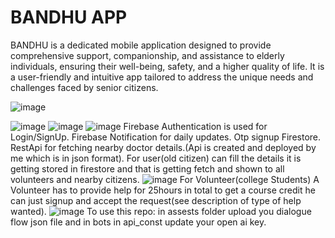 # BANDHU APP
BANDHU is a dedicated mobile application designed to provide comprehensive support, companionship, and assistance to elderly individuals, ensuring their well-being, safety, and a higher quality of life. It is a user-friendly and intuitive app tailored to address the unique needs and challenges faced by senior citizens.

![image](https://github.com/dhairya703/bandhu_app/assets/118664817/f03f440f-8601-4fd0-9f52-4aab813f5280)

![image](https://github.com/dhairya703/bandhu_app/assets/118664817/021ee473-32d6-4dd0-b94b-d9507d103ef8)
![image](https://github.com/dhairya703/bandhu_app/assets/118664817/b4beb35a-62ef-44b3-9504-39c2060ae67c)
![image](https://github.com/dhairya703/bandhu_app/assets/118664817/72a2b7f9-cb47-4ddc-88a5-961d9bec963a)
Firebase Authentication is used for Login/SignUp.
Firebase Notification for daily updates.
Otp signup
Firestore.
RestApi for fetching nearby doctor details.(Api is created and deployed by me which is in json format).
For user(old citizen)
can fill the details it is getting stored in firestore and that is getting fetch and shown to all volunteers and nearby citizens.
![image](https://github.com/dhairya703/bandhu_app/assets/118664817/624c38e3-a989-45a5-a6ad-b2f78d946cdc)
For Volunteer(college Students)
A Volunteer has to provide help for 25hours in total to get a course credit
he can just signup and accept the request(see description of type of help wanted).
![image](https://github.com/dhairya703/bandhu_app/assets/118664817/fcb67337-c73c-427f-a3ac-4957d5ffebdc)
To use this repo:
in assests folder upload you dialogue flow json file
and in bots in api_const update your open ai key.





